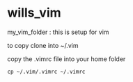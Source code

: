 wills_vim
=========

my_vim_folder : this is setup for vim

to copy clone into ~/.vim

copy the .vimrc file into your home folder

`cp ~/.vim/.vimrc ~/.vimrc`

